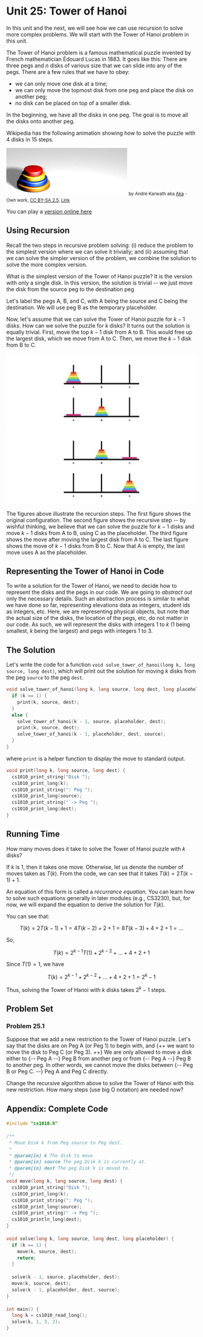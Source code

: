 # Unit 25: Tower of Hanoi

In this unit and the next, we will see how we can use recursion to solve more complex problems.  We will start with the Tower of Hanoi problem in this unit.

The Tower of Hanoi problem is a famous mathematical puzzle invented by French mathematician Édouard Lucas in 1883.  It goes like this: There are three pegs and $n$ disks of various size that we can slide into any of the pegs.  There are a few rules that we have to obey: 

- we can only move one disk at a time;
- we can only move the topmost disk from one peg and place the disk on another peg;
- no disk can be placed on top of a smaller disk.

In the beginning, we have all the disks in one peg.  The goal is to move all the disks onto another peg.  

Wikipedia has the following animation showing how to solve the puzzle with 4 disks in 15 steps.  

![solution](figures/tower.gif)
<small>
by André Karwath aka <a href="//commons.wikimedia.org/wiki/User:Aka" title="User:Aka">Aka</a> - <span class="int-own-work" lang="en">Own work</span>, <a href="https://creativecommons.org/licenses/by-sa/2.5" title="Creative Commons Attribution-Share Alike 2.5">CC BY-SA 2.5</a>, <a href="https://commons.wikimedia.org/w/index.php?curid=85401">Link</a>
</small>

You can play a [version online here](https://www.mindgames.com/game/Tower+of+Hanoi)

## Using Recursion

Recall the two steps in recursive problem solving: (i) reduce the problem to the simplest version where we can solve it trivially; and (ii) assuming that we can solve the simpler version of the problem, we combine the solution to solve the more complex version.

What is the simplest version of the Tower of Hanoi puzzle?  It is the version with only a single disk.  In this version, the solution is trivial -- we just move the disk from the source peg to the destination peg

Let's label the pegs A, B, and C, with A being the source and C being the destination.  We will use peg B as the temporary placeholder.  

Now, let's assume that we can solve the Tower of Hanoi puzzle for $k-1$ disks.  How can we solve the puzzle for $k$ disks?  It turns out the solution is equally trivial.  First, move the top $k-1$ disk from A to B.  This would free up the largest disk, which we move from A to C.  Then, we move the $k-1$ disk from B to C.

![Tower of Hanoi](figures/tower-of-hanoi/tower-of-hanoi.001.png)
![Tower of Hanoi](figures/tower-of-hanoi/tower-of-hanoi.002.png)

The figures above illustrate the recursion steps.  The first figure shows the original configuration.  The second figure shows the recursive step -- by wishful thinking, we believe that we can solve the puzzle for $k-1$ disks and move $k-1$ disks from A to B, using C as the placeholder.  The third figure shows the move after moving the largest disk from A to C.  The last figure shows the move of $k-1$ disks from B to C.  Now that A is empty, the last move uses A as the placeholder.

## Representing the Tower of Hanoi in Code

To write a solution for the Tower of Hanoi, we need to decide how to represent the disks and the pegs in our code.  We are going to _abstract_ out only the necessary details.  Such an abstraction process is similar to what we have done so far, representing elevations data as integers, student ids as integers, etc.  Here, we are representing physical objects, but note that the actual size of the disks, the location of the pegs, etc, do not matter in our code.  As such, we will represent the disks with integers 1 to $k$ (1 being smallest, $k$ being the largest) and pegs with integers 1 to 3.

## The Solution

Let's write the code for a function `void solve_tower_of_hanoi(long k, long source, long dest)`, which will print out the solution for moving $k$ disks from the peg `source` to the peg `dest`.

```C
void solve_tower_of_hanoi(long k, long source, long dest, long placeholder) {
  if (k == 1) {
    print(k, source, dest);
  }
  else {
    solve_tower_of_hanoi(k - 1, source, placeholder, dest);
    print(k, source, dest);
    solve_tower_of_hanoi(k - 1, placeholder, dest, source);
  }
}
```

where `print` is a helper function to display the move to standard output.
```C
void print(long k, long source, long dest) {
  cs1010_print_string("Disk ");
  cs1010_print_long(k);
  cs1010_print_string(": Peg ");
  cs1010_print_long(source);
  cs1010_print_string(" -> Peg ");
  cs1010_print_long(dest);
}
```

## Running Time

How many moves does it take to solve the Tower of Hanoi puzzle with $k$ disks?  

If $k$ is 1, then it takes one move.  Otherwise, let us denote the number of moves taken as $T(k)$.  From the code, we can see that it takes $T(k) = 2T(k-1) + 1$.

An equation of this form is called a _recurrance equation_.  You can learn how to solve such equations generally in later modules (e.g., CS3230), but, for now, we will expand the equation to derive the solution for $T(k)$.

You can see that:

$$T(k) = 2T(k-1) + 1 = 4T(k-2) + 2 + 1 = 8T(k-3) + 4 + 2 + 1 = ...$$

So,

$$T(k) = 2^{k-1}T(1) + 2^{k-2} + ... + 4 + 2 + 1$$

Since $T(1) = 1$, we have

$$T(k) = 2^{k-1} + 2^{k-2} + ... + 4 + 2 + 1 = 2^k - 1$$


Thus, solving the Tower of Hanoi with $k$ disks takes $2^k-1$ steps.   

## Problem Set

### Problem 25.1

Suppose that we add a new restriction to the Tower of Hanoi puzzle.  Let's say that the disks are on Peg A (or Peg 1) to begin with, and {++ we want to move the disk to Peg C (or Peg 3). ++} We are only allowed to move a disk either to {-- Peg A --} Peg B from another peg or from {-- Peg A --} Peg B to another peg.  In other words, we cannot move the disks between {-- Peg B or Peg C. --} Peg A and Peg C directly.

Change the recursive algorithm above to solve the Tower of Hanoi with this new restriction.  How many steps (use big O notation) are needed now?

## Appendix: Complete Code

```C
#include "cs1010.h"

/**
 * Move Disk k from Peg source to Peg dest.
 *
 * @param[in] k The disk to move
 * @param[in] source The peg Disk k is currently at.
 * @param[in] dest The peg Disk k is moved to.
 */
void move(long k, long source, long dest) {
  cs1010_print_string("Disk ");
  cs1010_print_long(k);
  cs1010_print_string(": Peg ");
  cs1010_print_long(source);
  cs1010_print_string(" -> Peg ");
  cs1010_println_long(dest);
}

void solve(long k, long source, long dest, long placeholder) {
  if (k == 1) {
    move(k, source, dest);
    return;
  }

  solve(k - 1, source, placeholder, dest);
  move(k, source, dest);
  solve(k - 1, placeholder, dest, source);
}

int main() {
  long k = cs1010_read_long();
  solve(k, 1, 3, 2);
}
```
